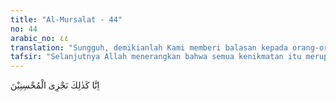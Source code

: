 ```yaml
---
title: "Al-Mursalat - 44"
no: 44
arabic_no: ٤٤
translation: "Sungguh, demikianlah Kami memberi balasan kepada orang-orang yang berbuat baik. "
tafsir: "Selanjutnya Allah menerangkan bahwa semua kenikmatan itu merupakan pemberian dari-Nya sebagai pembalasan bagi orang yang bertakwa, dan orang yang senantiasa mengamalkan kebaikan dengan dasar dan menghambakan diri kepada-Nya. Tidak ada kebaikan yang luput dari pembalasan pahala Allah sebagaimana disebutkan dalam ayat lain:\n\nSungguh, mereka yang beriman dan mengerjakan kebajikan, Kami benar-benar tidak akan menyia-nyiakan pahala orang yang mengerjakan perbuatan yang baik itu. (al-Kahf/18: 30)"
---
```

اِنَّا كَذٰلِكَ نَجْزِى الْمُحْسِنِيْنَ 